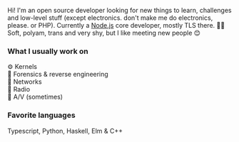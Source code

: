 Hi! I'm an open source developer looking for new things to learn, challenges and low-level stuff (except electronics. don't make me do electronics, please. or PHP). Currently a [Node.js](https://nodejs.org) core developer, mostly TLS there. 🏳️‍🌈 Soft, polyam, trans and very shy, but I like meeting new people 😊

### What I usually work on

⚙️ Kernels  
🔬 Forensics & reverse engineering  
📠 Networks  
📡 Radio  
🎥 A/V (sometimes)  

### Favorite languages

Typescript, Python, Haskell, Elm & C++
